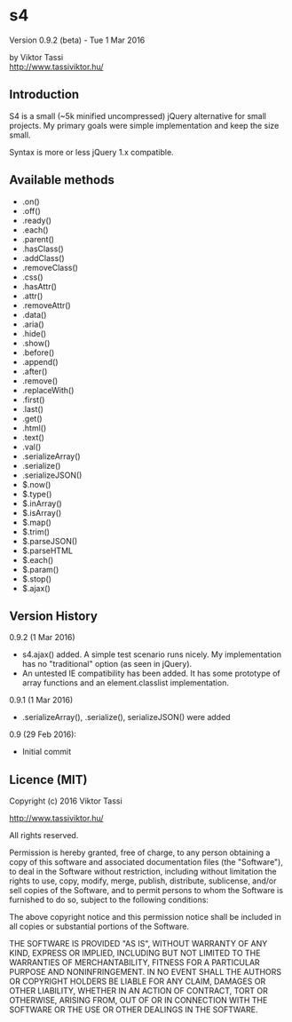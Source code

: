 # s4
Version 0.9.2 (beta) - Tue 1 Mar 2016

by Viktor Tassi  
<http://www.tassiviktor.hu/>

Introduction
------------
S4 is a small (~5k minified uncompressed) jQuery alternative for small projects. My primary goals were simple implementation and keep  the size small.

Syntax is more or less jQuery 1.x compatible.

Available methods
------------

+ .on()
+ .off()
+ .ready()
+ .each()
+ .parent()
+ .hasClass()
+ .addClass()
+ .removeClass()
+ .css()
+ .hasAttr()
+ .attr()
+ .removeAttr()
+ .data()
+ .aria()
+ .hide()
+ .show()
+ .before()
+ .append()
+ .after()
+ .remove()
+ .replaceWith()
+ .first()
+ .last()
+ .get()
+ .html()
+ .text() 
+ .val()
+ .serializeArray()
+ .serialize()
+ .serializeJSON()
+ $.now()
+ $.type()
+ $.inArray()
+ $.isArray()
+ $.map()
+ $.trim()
+ $.parseJSON()
+ $.parseHTML
+ $.each()
+ $.param()
+ $.stop()
+ $.ajax()

Version History
---------------
0.9.2 (1 Mar 2016)

+ s4.ajax() added. A simple test scenario runs nicely. My implementation has no "traditional" option (as seen in jQuery).
+ An untested IE compatibility has been added. It has some prototype of array functions and an element.classlist implementation.

0.9.1 (1 Mar 2016)

+ .serializeArray(), .serialize(), serializeJSON() were added

0.9 (29 Feb 2016):

+ Initial commit

Licence (MIT)
------------
Copyright (c) 2016 Viktor Tassi

<http://www.tassiviktor.hu/>   

All rights reserved.

Permission is hereby granted, free of charge, to any person obtaining a copy
of this software and associated documentation files (the "Software"), to deal
in the Software without restriction, including without limitation the rights
to use, copy, modify, merge, publish, distribute, sublicense, and/or sell
copies of the Software, and to permit persons to whom the Software is
furnished to do so, subject to the following conditions:

The above copyright notice and this permission notice shall be included in all
copies or substantial portions of the Software.

THE SOFTWARE IS PROVIDED "AS IS", WITHOUT WARRANTY OF ANY KIND, EXPRESS OR
IMPLIED, INCLUDING BUT NOT LIMITED TO THE WARRANTIES OF MERCHANTABILITY,
FITNESS FOR A PARTICULAR PURPOSE AND NONINFRINGEMENT. IN NO EVENT SHALL THE
AUTHORS OR COPYRIGHT HOLDERS BE LIABLE FOR ANY CLAIM, DAMAGES OR OTHER
LIABILITY, WHETHER IN AN ACTION OF CONTRACT, TORT OR OTHERWISE, ARISING FROM,
OUT OF OR IN CONNECTION WITH THE SOFTWARE OR THE USE OR OTHER DEALINGS IN THE
SOFTWARE.


